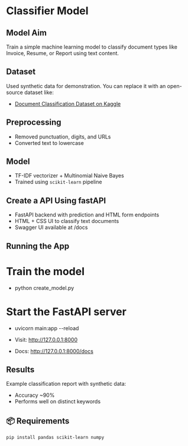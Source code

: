 # Classifier Model
## Model Aim

Train a simple machine learning model to classify document types like Invoice, Resume, or Report using text content.

## Dataset

Used synthetic data for demonstration. You can replace it with an open-source dataset like:
- [Document Classification Dataset on Kaggle](https://www.kaggle.com/)

## Preprocessing

- Removed punctuation, digits, and URLs
- Converted text to lowercase

##  Model

- TF-IDF vectorizer + Multinomial Naive Bayes
- Trained using `scikit-learn` pipeline

## Create a API Using fastAPI

- FastAPI backend with prediction and HTML form endpoints
- HTML + CSS UI to classify text documents
- Swagger UI available at /docs

## Running the App

# Train the model
- python create_model.py

# Start the FastAPI server
- uvicorn main:app --reload

- Visit: http://127.0.0.1:8000 
- Docs: http://127.0.0.1:8000/docs

## Results

Example classification report with synthetic data:
- Accuracy ~90%
- Performs well on distinct keywords

## 📦 Requirements

```bash
pip install pandas scikit-learn numpy
